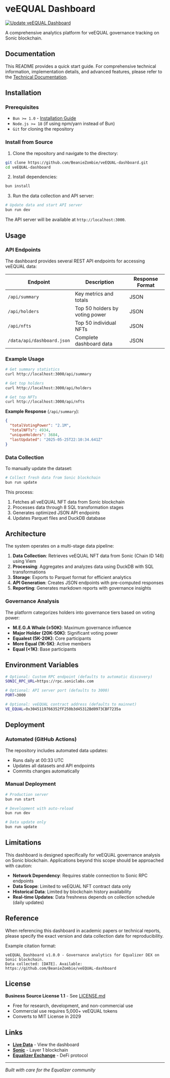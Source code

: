# veEQUAL Dashboard

[![Update veEQUAL Dashboard](https://github.com/BeanieZombie/veEQUAL-dashboard/actions/workflows/update.yml/badge.svg)](https://github.com/BeanieZombie/veEQUAL-dashboard/actions/workflows/update.yml)

A comprehensive analytics platform for veEQUAL governance tracking on Sonic blockchain.

## Documentation

This README provides a quick start guide. For comprehensive technical information, implementation details, and advanced features, please refer to the [Technical Documentation](TECHNICAL.md).

## Installation

### Prerequisites

- `Bun >= 1.0` - [Installation Guide](https://bun.sh/docs/installation)
- `Node.js >= 18` (if using npm/yarn instead of Bun)
- `Git` for cloning the repository

### Install from Source

1. Clone the repository and navigate to the directory:

```bash
git clone https://github.com/BeanieZombie/veEQUAL-dashboard.git
cd veEQUAL-dashboard
```

2. Install dependencies:

```bash
bun install
```

3. Run the data collection and API server:

```bash
# Update data and start API server
bun run dev
```

The API server will be available at `http://localhost:3000`.

## Usage

### API Endpoints

The dashboard provides several REST API endpoints for accessing veEQUAL data:

| Endpoint | Description | Response Format |
|----------|-------------|----------------|
| `/api/summary` | Key metrics and totals | JSON |
| `/api/holders` | Top 50 holders by voting power | JSON |
| `/api/nfts` | Top 50 individual NFTs | JSON |
| `/data/api/dashboard.json` | Complete dashboard data | JSON |

### Example Usage

```bash
# Get summary statistics
curl http://localhost:3000/api/summary

# Get top holders
curl http://localhost:3000/api/holders

# Get top NFTs
curl http://localhost:3000/api/nfts
```

**Example Response** (`/api/summary`):
```json
{
  "totalVotingPower": "2.1M",
  "totalNFTs": 4934,
  "uniqueHolders": 3684,
  "lastUpdated": "2025-05-25T22:10:34.641Z"
}
```

### Data Collection

To manually update the dataset:

```bash
# Collect fresh data from Sonic blockchain
bun run update
```

This process:
1. Fetches all veEQUAL NFT data from Sonic blockchain
2. Processes data through 8 SQL transformation stages
3. Generates optimized JSON API endpoints
4. Updates Parquet files and DuckDB database

## Architecture

The system operates on a multi-stage data pipeline:

1. **Data Collection**: Retrieves veEQUAL NFT data from Sonic (Chain ID 146) using Viem
2. **Processing**: Aggregates and analyzes data using DuckDB with SQL transformations
3. **Storage**: Exports to Parquet format for efficient analytics
4. **API Generation**: Creates JSON endpoints with pre-computed responses
5. **Reporting**: Generates markdown reports with governance insights

### Governance Analysis

The platform categorizes holders into governance tiers based on voting power:

- **M.E.G.A Whale (≥50K)**: Maximum governance influence
- **Major Holder (20K-50K)**: Significant voting power
- **Equalest (5K-20K)**: Core participants
- **More Equal (1K-5K)**: Active members
- **Equal (<1K)**: Base participants

## Environment Variables

```bash
# Optional: Custom RPC endpoint (defaults to automatic discovery)
SONIC_RPC_URL=https://rpc.soniclabs.com

# Optional: API server port (defaults to 3000)
PORT=3000

# Optional: veEQUAL contract address (defaults to mainnet)
VE_EQUAL=0x3045119766352fF250b3d45312Bd0973CBF7235a
```

## Deployment

### Automated (GitHub Actions)
The repository includes automated data updates:
- Runs daily at 00:33 UTC
- Updates all datasets and API endpoints
- Commits changes automatically

### Manual Deployment
```bash
# Production server
bun run start

# Development with auto-reload
bun run dev

# Data update only
bun run update
```

## Limitations

This dashboard is designed specifically for veEQUAL governance analysis on Sonic blockchain. Applications beyond this scope should be approached with caution:

- **Network Dependency**: Requires stable connection to Sonic RPC endpoints
- **Data Scope**: Limited to veEQUAL NFT contract data only
- **Historical Data**: Limited by blockchain history availability
- **Real-time Updates**: Data freshness depends on collection schedule (daily updates)

## Reference

When referencing this dashboard in academic papers or technical reports, please specify the exact version and data collection date for reproducibility.

Example citation format:
```
veEQUAL Dashboard v1.0.0 - Governance analytics for Equalizer DEX on Sonic blockchain.
Data collected: [DATE]. Available: https://github.com/BeanieZombie/veEQUAL-dashboard
```

## License

**Business Source License 1.1** - See [LICENSE.md](LICENSE.md)
- Free for research, development, and non-commercial use
- Commercial use requires 5,000+ veEQUAL tokens
- Converts to MIT License in 2029

## Links

- **[Live Data](https://beaniebozombie.github.io/veEQUAL-dashboard/)** - View the dashboard
- **[Sonic](https://soniclabs.com)** - Layer 1 blockchain
- **[Equalizer Exchange](https://equalizer.exchange)** - DeFi protocol

---

*Built with care for the Equalizer community*
